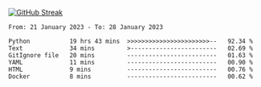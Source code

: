 [![GitHub Streak](https://streak-stats.demolab.com?user=renren-017&theme=sea&hide_border=true&background=DD272700)](https://git.io/streak-stats)

<!--START_SECTION:waka-->

```text
From: 21 January 2023 - To: 28 January 2023

Python           19 hrs 43 mins  >>>>>>>>>>>>>>>>>>>>>>>--   92.34 %
Text             34 mins         >------------------------   02.69 %
GitIgnore file   20 mins         -------------------------   01.63 %
YAML             11 mins         -------------------------   00.90 %
HTML             9 mins          -------------------------   00.76 %
Docker           8 mins          -------------------------   00.62 %
```

<!--END_SECTION:waka-->
